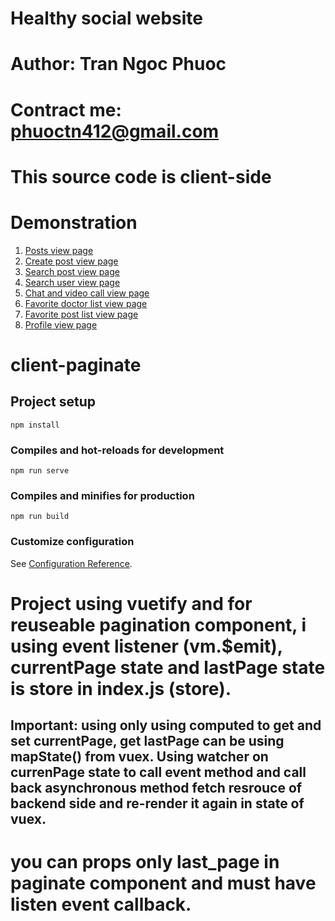 # Healthy social website

# Author: Tran Ngoc Phuoc
# Contract me: phuoctn412@gmail.com

# This source code is client-side

# Demonstration

1. [Posts view page](project-introduce/images/posts.png)
2. [Create post view page](project-introduce/images/create-posts.png)
3. [Search post view page](project-introduce/images/search-posts.png)
4. [Search user view page](project-introduce/images/search-users.png)
5. [Chat and video call view page](project-introduce/images/chat-videocall.png)
6. [Favorite doctor list view page](project-introduce/images/favorite-doctor-list.png)
7. [Favorite post list view page](project-introduce/images/favorite-post.png)
8. [Profile view page](project-introduce/images/profiles.png)
# client-paginate

## Project setup

```
npm install
```

### Compiles and hot-reloads for development

```
npm run serve
```

### Compiles and minifies for production

```
npm run build
```

### Customize configuration

See [Configuration Reference](https://cli.vuejs.org/config/).

# Project using vuetify and for reuseable pagination component, i using event listener (vm.$emit), currentPage state and lastPage state is store in index.js (store).

## Important: using only using computed to get and set currentPage, get lastPage can be using mapState() from vuex. Using watcher on currenPage state to call event method and call back asynchronous method fetch resrouce of backend side and re-render it again in state of vuex.

# you can props only last_page in paginate component and must have listen event callback.